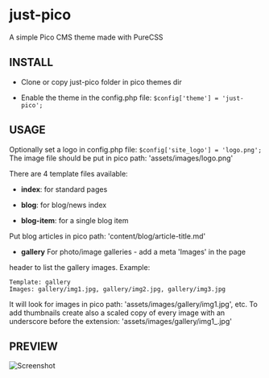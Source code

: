 # just-pico

A simple Pico CMS theme made with PureCSS

## INSTALL

- Clone or copy just-pico folder in pico themes dir

- Enable the theme in the config.php file: `$config['theme'] = 'just-pico';`

## USAGE

Optionally set a logo in config.php file: `$config['site_logo'] = 'logo.png';`
The image file should be put in pico path: 'assets/images/logo.png'

There are 4 template files available:

- **index**: for standard pages

- **blog**: for blog/news index

- **blog-item**: for a single blog item

Put blog articles in pico path: 'content/blog/article-title.md'

- **gallery** For photo/image galleries - add a meta 'Images' in the page 

header to list the gallery images. Example:

```
Template: gallery
Images: gallery/img1.jpg, gallery/img2.jpg, gallery/img3.jpg
```

It will look for images in pico path: 'assets/images/gallery/img1.jpg', etc.
To add thumbnails create also a scaled copy of every image with an underscore before the extension: 'assets/images/gallery/img1_.jpg'

## PREVIEW

![Screenshot](https://github.com/blocknotes/just-pico/blob/master/screenshot.jpg)

